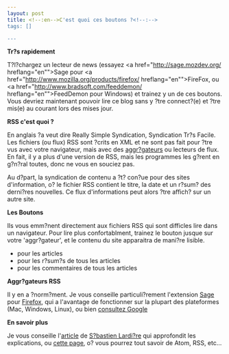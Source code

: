 ```yaml
--- 
layout: post
title: <!--:en-->C'est quoi ces boutons ?<!--:-->
tags: []

---
```

<!--:en--><strong>Tr?s rapidement</strong>

T?l?chargez un lecteur de news (essayez <a href="http://sage.mozdev.org/ hreflang="en"">Sage</a> pour <a href="http://www.mozilla.org/products/firefox/ hreflang="en"">FireFox</a>, ou <a href="http://www.bradsoft.com/feeddemon/ hreflang="en"">FeedDemon</a> pour Windows)  et trainez y un de ces boutons. Vous devriez maintenant pouvoir lire ce blog sans y ?tre connect?(e) et ?tre mis(e) au courant lors des mises   jour.

<strong>RSS c'est quoi ?</strong>

En anglais ?a veut dire Really Simple Syndication, Syndication Tr?s Facile. Les fichiers (ou flux) RSS sont ?crits en XML et ne sont pas fait pour ?tre vus avec votre navigateur, mais avec des <a href="http://tech.ouvaton.org/trombino.php?afficher_pseudo=Old+P'pou" title="Old P'pou aime bien ce mot" hreflang="fr">aggr?gateurs</a> ou lecteurs de flux. En fait, il y a plus d'une version de RSS, mais les programmes les g?rent en g?n?ral toutes, donc ne vous en souciez pas.

Au d?part, la syndication de contenu a ?t? con?ue pour des sites d'information, o? le fichier RSS contient le titre, la date et un r?sum? des derni?res nouvelles. Ce flux d'informations peut alors ?tre affich? sur un autre site.

<strong>Les Boutons</strong>

Ils vous emm?nent directement aux fichiers RSS qui sont difficles   lire dans un navigateur. Pour lire plus confortablment, trainez le bouton jusque sur votre 'aggr?gateur', et le contenu du site apparaitra de mani?re lisible.

<ul>
<li><a href="http://jfoucher.com/rss2/><img src="http://jfoucher.com/wp-content/rss_articles.gif alt="Rss 2.0" style="margin-bottom:0;" /></a> pour les articles</li>
<li><a href="http://jfoucher.com/feed/rss2/summary/><img src="http://jfoucher.com/wp-content/rss_resume.gif alt="R?sum?s des articles en Rss 2.0" style="margin-bottom:0;" /></a> pour les r?sum?s de tous les articles</li>
<li><a href="http://jfoucher.com/comments/feed/rss2/><img src="http://jfoucher.com/wp-content/rss_comments.gif alt="Commentaires Rss 2.0" style="margin-bottom:0;" /></a> pour les commentaires de tous les articles</li>
</ul>

<strong>Aggr?gateurs RSS</strong>

Il y en a ?norm?ment. Je vous conseille particuli?rement l'extension <a href="http://update.mozilla.org/extensions/moreinfo.php?id=77&vid=630" hreflang="en">Sage</a> pour <a href="http://www.mozilla.org/products/firefox/" hreflang="en">Firefox</a>, qui a l'avantage de fonctionner sur la plupart des plateformes (Mac, Windows, Linux), ou bien <a href="http://www.google.fr/search?q=aggr%C3%A9gateur+RSS" hreflang="fr">consultez Google</a>

<strong>En savoir plus</strong>

Je vous conseille l'<a href="http://seb.ouvaton.org/seblog/index.php/2004/09/23/10-la-syndication-de-contenus" hreflang="fr">article</a> de <a href="http://seb.ouvaton.org" hreflang="fr">S?bastien Lardi?re</a> qui approfondit les explications, ou <a href="http://www.faganfinder.com/search/rss.shtml" hreflang="en">cette page</a>, o? vous pourrez tout savoir de Atom, RSS, etc...<!--:-->
